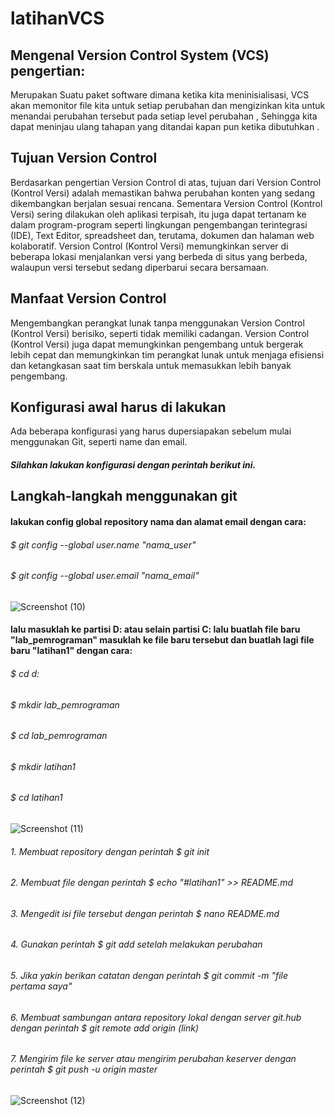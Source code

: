 # latihanVCS

## Mengenal Version Control System (VCS) pengertian:
Merupakan Suatu paket software dimana ketika kita meninisialisasi, VCS akan memonitor file kita untuk setiap perubahan dan mengizinkan kita untuk menandai perubahan tersebut pada setiap level perubahan , Sehingga kita dapat meninjau ulang tahapan yang ditandai kapan pun ketika dibutuhkan .

## Tujuan Version Control
Berdasarkan pengertian Version Control di atas, tujuan dari Version Control (Kontrol Versi) adalah memastikan bahwa perubahan konten yang sedang dikembangkan berjalan sesuai rencana. Sementara Version Control (Kontrol Versi) sering dilakukan oleh aplikasi terpisah, itu juga dapat tertanam ke dalam program-program seperti lingkungan pengembangan terintegrasi (IDE), Text Editor, spreadsheet dan, terutama, dokumen dan halaman web kolaboratif. Version Control (Kontrol Versi) memungkinkan server di beberapa lokasi menjalankan versi yang berbeda di situs yang berbeda, walaupun versi tersebut sedang diperbarui secara bersamaan.

## Manfaat Version Control
Mengembangkan perangkat lunak tanpa menggunakan Version Control (Kontrol Versi) berisiko, seperti tidak memiliki cadangan. Version Control (Kontrol Versi) juga dapat memungkinkan pengembang untuk bergerak lebih cepat dan memungkinkan tim perangkat lunak untuk menjaga efisiensi dan ketangkasan saat tim berskala untuk memasukkan lebih banyak pengembang.

## Konfigurasi awal harus di lakukan
Ada beberapa konfigurasi yang harus dupersiapakan sebelum mulai menggunakan Git, seperti name dan email.
##### Silahkan lakukan konfigurasi dengan perintah berikut ini.

## Langkah-langkah menggunakan git
#### lakukan config global repository nama dan alamat email dengan cara:
###### $ git config --global user.name "nama_user"
###### $ git config --global user.email "nama_email"


![Screenshot (10)](https://user-images.githubusercontent.com/56243275/66699309-eee83b00-ed0f-11e9-9777-a3101618b711.png)


####  lalu masuklah ke partisi D: atau selain partisi C: lalu buatlah file baru "lab_pemrograman" masuklah ke file baru tersebut dan buatlah lagi file baru "latihan1" dengan cara:
###### $ cd d:
###### $ mkdir lab_pemrograman
###### $ cd lab_pemrograman
###### $ mkdir latihan1
###### $ cd latihan1


![Screenshot (11)](https://user-images.githubusercontent.com/56243275/66699564-2fe14f00-ed12-11e9-81d1-2fe7331212fc.png)


###### 1. Membuat repository dengan perintah $ git init
###### 2. Membuat file dengan perintah $ echo "#latihan1" >> README.md
###### 3. Mengedit isi file tersebut dengan perintah $ nano README.md
###### 4. Gunakan perintah $ git add setelah melakukan perubahan
###### 5. Jika yakin berikan catatan dengan perintah $ git commit -m "file pertama saya"
###### 6. Membuat sambungan antara repository lokal dengan server git.hub dengan perintah $ git remote add origin (link)
###### 7. Mengirim file ke server atau mengirim perubahan keserver dengan perintah $ git push -u origin master


![Screenshot (12)](https://user-images.githubusercontent.com/56243275/66703089-f112bf80-ed38-11e9-9ed3-2c73e47d1e77.png)

